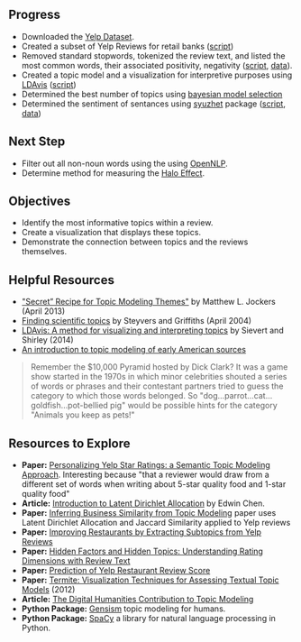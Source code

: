 ## Progress
* Downloaded the [Yelp Dataset](http://www.yelp.com/dataset_challenge).
* Created a subset of Yelp Reviews for retail banks ([script](/subset.R))
* Removed standard stopwords, tokenized the review text, and listed the most common words, their associated positivity, negativity ([script](/wordCounts.R), [data](/words.csv)).
* Created a topic model and a visualization for interpretive purposes using [LDAvis](https://github.com/cpsievert/LDAvis) ([script](/topicModels.R))
* Determined the best number of topics using [bayesian model selection](http://cpsievert.github.io/projects/615/xkcd/)
* Determined the sentiment of sentances using [syuzhet](https://cran.r-project.org/web/packages/syuzhet/index.html) package ([script](/reviewSentiment.R), [data](/sentiment.csv))

## Next Step
* Filter out all non-noun words using the using [OpenNLP](https://cran.r-project.org/web/packages/openNLP/openNLP.pdf).
* Determine method for measuring the [Halo Effect](https://en.wikipedia.org/wiki/Halo_effect).

## Objectives
* Identify the most informative topics within a review.
* Create a visualization that displays these topics.
* Demonstrate the connection between topics and the reviews themselves.

## Helpful Resources
* ["Secret” Recipe for Topic Modeling Themes"](http://www.matthewjockers.net/2013/04/12/secret-recipe-for-topic-modeling-themes/) by Matthew L. Jockers (April 2013)
* [Finding scientific topics](http://psiexp.ss.uci.edu/research/papers/sciencetopics.pdf) by Steyvers and Griffiths (April 2004)
* [LDAvis: A method for visualizing and interpreting topics](http://nlp.stanford.edu/events/illvi2014/papers/sievert-illvi2014.pdf) by Sievert and Shirley (2014)
* [An introduction to topic modeling of early American sources](http://www.common-place.org/vol-06/no-02/tales/)

> Remember the $10,000 Pyramid hosted by Dick Clark? It was a game show started in the 1970s in which minor celebrities shouted a series of words or phrases and their contestant partners tried to guess the category to which those words belonged. So "dog…parrot…cat…goldfish…pot-bellied pig" would be possible hints for the category "Animals you keep as pets!"

## Resources to Explore
* **Paper:** [Personalizing Yelp Star Ratings: a Semantic Topic Modeling Approach](http://www.yelp.com/html/pdf/YelpDatasetChallengeWinner_PersonalizingRatings.pdf). Interesting because "that a reviewer would draw from a different set of words when writing about 5-star quality food and 1-star quality food"
* **Article:** [Introduction to Latent Dirichlet Allocation](http://blog.echen.me/2011/08/22/introduction-to-latent-dirichlet-allocation/) by Edwin Chen.
* **Paper:** [Inferring Business Similarity from Topic Modeling](http://cseweb.ucsd.edu/~jmcauley/cse190/reports/004.pdf) paper uses Latent Dirichlet Allocation and Jaccard Similarity applied to Yelp reviews
* **Paper:** [Improving Restaurants by Extracting Subtopics from Yelp Reviews](http://www.yelp.com/html/pdf/YelpDatasetChallengeWinner_ImprovingRestaurants.pdf)
* **Paper:** [Hidden Factors and Hidden Topics: Understanding Rating Dimensions with Review Text](http://cs.stanford.edu/people/jure/pubs/reviews-recsys13.pdf)
* **Paper:** [Prediction of Yelp Restaurant Review Score](http://newport.eecs.uci.edu/~xis2/Yelp/Final-report-pp16.pdf)
* **Paper:** [Termite: Visualization Techniques for Assessing Textual Topic Models](http://vis.stanford.edu/files/2012-Termite-AVI.pdf) (2012)
* **Article:** [The Digital Humanities Contribution to Topic Modeling](http://journalofdigitalhumanities.org/2-1/dh-contribution-to-topic-modeling/)
* **Python Package:** [Gensism](https://radimrehurek.com/gensim/index.html) topic modeling for humans.
* **Python Package:** [SpaCy](http://spacy.io/) a library for natural language processing in Python.
